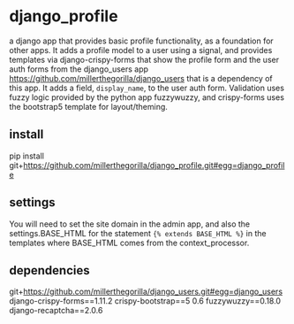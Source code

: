 # django_profile
a django app that provides basic profile functionality, as a foundation for other apps.  It adds a profile model to a user using a signal, and provides templates via django-crispy-forms that show the profile form and the user auth forms from the django_users app https://github.com/millerthegorilla/django_users that is a dependency of this app.  It adds a field, `display_name`, to the user auth form.  Validation uses fuzzy logic provided by the python app fuzzywuzzy, and crispy-forms uses the bootstrap5 template for layout/theming.

## install
pip install git+https://github.com/millerthegorilla/django_profile.git#egg=django_profile

## settings
You will need to set the site domain in the admin app, and also the settings.BASE_HTML for the statement `{% extends BASE_HTML %}` in the templates where BASE_HTML comes from the context_processor.

## dependencies
git+https://github.com/millerthegorilla/django_users.git#egg=django_users
django-crispy-forms==1.11.2
crispy-bootstrap==5 0.6
fuzzywuzzy==0.18.0
django-recaptcha==2.0.6